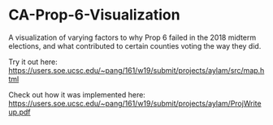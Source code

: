 # CA-Prop-6-Visualization
A visualization of varying factors to why Prop 6 failed in the 2018 midterm elections, and what contributed to certain counties voting the way they did.

Try it out here: https://users.soe.ucsc.edu/~pang/161/w19/submit/projects/aylam/src/map.html

Check out how it was implemented here: https://users.soe.ucsc.edu/~pang/161/w19/submit/projects/aylam/ProjWriteup.pdf
